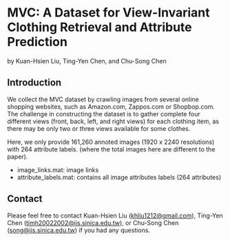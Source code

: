 # MVC: A Dataset for View-Invariant Clothing Retrieval and Attribute Prediction
by Kuan-Hsien Liu, Ting-Yen Chen, and Chu-Song Chen

## Introduction
We collect the MVC dataset by crawling images from several online shopping websites, such as Amazon.com, Zappos.com or Shopbop.com.   The challenge in constructing the dataset is to gather complete four different views (front, back, left, and right views) for each clothing item, as there may be only two or three views available for some clothes.

Here, we only provide 161,260 annoted images (1920 x 2240 resolutions) with 264 attribute labels.
(where the total images here are different to the paper).

  * image_links.mat: image links
  * attribute_labels.mat: contains all image attributes labels (264 attributes)

## Contact
Please feel free to contact Kuan-Hsien Liu (khliu1212@gmail.com), Ting-Yen Chen (timh20022002@iis.sinica.edu.tw), or Chu-Song Chen (song@iis.sinica.edu.tw) if you had any questions.
